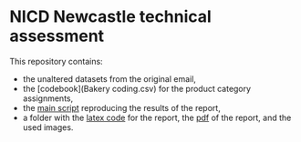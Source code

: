 # NICD Newcastle technical assessment

This repository contains:
- the unaltered datasets from the original email,
- the [codebook](Bakery coding.csv) for the product category assignments,
- the [main script](main.py) reproducing the results of the report,
- a folder with the [latex code](report/main.tex) for the report, the [pdf](report/NICD_technical.pdf) of the report, and the used images.
